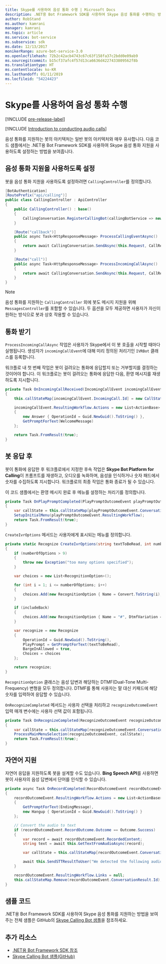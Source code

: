 ```yaml
---
title: Skype를 사용하여 음성 통화 수행 | Microsoft Docs
description: .NET용 Bot Framework SDK를 사용하여 Skype 음성 통화를 수행하는 방법을 살펴봅니다.
author: RobStand
ms.author: kamrani
manager: kamrani
ms.topic: article
ms.service: bot-service
ms.subservice: sdk
ms.date: 12/13/2017
monikerRange: azure-bot-service-3.0
ms.openlocfilehash: 72b2c42acb4743c67c63f158fa37c2bdd0e09ab9
ms.sourcegitcommit: b15cf37afc4f57d13ca6636d4227433809562f8b
ms.translationtype: HT
ms.contentlocale: ko-KR
ms.lasthandoff: 01/11/2019
ms.locfileid: "54224423"
---
```

# <a name="conduct-audio-calls-with-skype"></a>Skype를 사용하여 음성 통화 수행

[!INCLUDE [pre-release-label](../includes/pre-release-label-v3.md)]

[!INCLUDE [Introduction to conducting audio calls](../includes/snippet-audio-call-intro.md)]

음성 통화를 지원하는 봇의 아키텍처는 일반 봇의 아키텍처와 매우 유사합니다. 다음 코드 샘플에서는 .NET용 Bot Framework SDK를 사용하여 Skype 음성 통화 지원을 사용하도록 설정하는 방법을 보여줍니다. 

## <a name="enable-support-for-audio-calls"></a>음성 통화 지원을 사용하도록 설정

봇을 음성 통화 지원을 사용하도록 설정하려면 `CallingController`를 정의합니다.

```cs
[BotAuthentication]
[RoutePrefix("api/calling")]
public class CallingController : ApiController
{
    public CallingController() : base()
    {
        CallingConversation.RegisterCallingBot(callingBotService => new IVRBot(callingBotService));
    }

    [Route("callback")]
    public async Task<HttpResponseMessage> ProcessCallingEventAsync()
    {
        return await CallingConversation.SendAsync(this.Request, CallRequestType.CallingEvent);
    }

    [Route("call")]
    public async Task<HttpResponseMessage> ProcessIncomingCallAsync()
    {
        return await CallingConversation.SendAsync(this.Request, CallRequestType.IncomingCall);
    }
}
```

> [!NOTE]
> 음성 통화를 지원하는 `CallingController` 외에 봇도 메시지 지원을 위해 `MessagesController`를 포함할 수 있습니다. 두 옵션을 모두 제공하면 사용자가 자신이 원하는 방식으로 봇과 상호 작용할 수 있습니다. <!-- docs on MessagesController are where? -->

##  <a name="answer-the-call"></a>통화 받기

`ProcessIncomingCallAsync` 작업은 사용자가 Skype에서 이 봇 호출을 시작할 때마다 실행됩니다.
생성자가 `incomingCallEvent`에 대해 미리 정의된 처리기인 `IVRBot` 클래스를 등록합니다.

워크플로 내 첫 번째 작업은 봇이 걸려오는 통화에 응답할지 또는 거부할지를 결정하는 것이어야 합니다. 이 워크플로는 봇이 걸려오는 통화에 응답한 다음, 환영 메시지를 재생하도록 지시합니다. 

```cs
private Task OnIncomingCallReceived(IncomingCallEvent incomingCallEvent)
{
    this.callStateMap[incomingCallEvent.IncomingCall.Id] = new CallState(incomingCallEvent.IncomingCall.Participants);

    incomingCallEvent.ResultingWorkflow.Actions = new List<ActionBase>
    {
        new Answer { OperationId = Guid.NewGuid().ToString() },
        GetPromptForText(WelcomeMessage)
    };

    return Task.FromResult(true);
}
```

## <a name="after-the-bot-answers"></a>봇 응답 후

봇이 통화에 응답한 후 워크플로에서 지정한 후속 작업은 **Skype Bot Platform for Calling**이 프롬프트를 재생하고, 오디오를 녹화하며, 음성을 인식하거나 숫자 패드에서 숫자를 수집하도록 지시합니다. 워크플로의 최종 작업은 통화 종료가 될 수 있습니다. 

이 코드 샘플에서는 환영 메시지 완료 후 메뉴를 설정하는 처리기를 정의합니다.

```cs
private Task OnPlayPromptCompleted(PlayPromptOutcomeEvent playPromptOutcomeEvent)
{
    var callState = this.callStateMap[playPromptOutcomeEvent.ConversationResult.Id];
    SetupInitialMenu(playPromptOutcomeEvent.ResultingWorkflow);
    return Task.FromResult(true);
}
```

`CreateIvrOptions` 메서드는 사용자에게 표시되는 메뉴를 정의합니다.

```cs
private static Recognize CreateIvrOptions(string textToBeRead, int numberOfOptions, bool includeBack)
{
    if (numberOfOptions > 9)
    {
        throw new Exception("too many options specified");
    }

    var choices = new List<RecognitionOption>();

    for (int i = 1; i <= numberOfOptions; i++)
    {
        choices.Add(new RecognitionOption { Name = Convert.ToString(i), DtmfVariation = (char)('0' + i) });
    }

    if (includeBack)
    {
        choices.Add(new RecognitionOption { Name = "#", DtmfVariation = '#' });
    }

    var recognize = new Recognize
    {
        OperationId = Guid.NewGuid().ToString(),
        PlayPrompt = GetPromptForText(textToBeRead),
        BargeInAllowed = true,
        Choices = choices
    };

    return recognize;
}
```

`RecognitionOption` 클래스는 음성 답변과 해당하는 DTMF(Dual-Tone Multi-Frequency) 변형을 모두 정의합니다. DTMF를 통해 사용자는 말 대신 키패드에 해당 숫자를 입력하여 응답할 수 있습니다.

`OnRecognizeCompleted` 메서드는 사용자 선택을 처리하고 `recognizeOutcomeEvent` 입력 매개 변수에는 사용자 선택 값이 포함됩니다.

```cs
private Task OnRecognizeCompleted(RecognizeOutcomeEvent recognizeOutcomeEvent)
{
    var callState = this.callStateMap[recognizeOutcomeEvent.ConversationResult.Id];
    ProcessMainMenuSelection(recognizeOutcomeEvent, callState);
    return Task.FromResult(true);
}
```

## <a name="support-natural-language"></a>자연어 지원
자연어 응답을 지원하도록 봇을 설계할 수도 있습니다. **Bing Speech API**를 사용하면 봇이 사용자의 음성 답변에서 단어를 인식할 수 있습니다.

```cs
private async Task OnRecordCompleted(RecordOutcomeEvent recordOutcomeEvent)
{
    recordOutcomeEvent.ResultingWorkflow.Actions = new List<ActionBase>
    {
        GetPromptForText(EndingMessage),
        new Hangup { OperationId = Guid.NewGuid().ToString() }
    };

    // Convert the audio to text
    if (recordOutcomeEvent.RecordOutcome.Outcome == Outcome.Success)
    {
        var record = await recordOutcomeEvent.RecordedContent;
        string text = await this.GetTextFromAudioAsync(record);

        var callState = this.callStateMap[recordOutcomeEvent.ConversationResult.Id];

        await this.SendSTTResultToUser("We detected the following audio: " + text, callState.Participants);
    }

    recordOutcomeEvent.ResultingWorkflow.Links = null;
    this.callStateMap.Remove(recordOutcomeEvent.ConversationResult.Id);
}
```

## <a name="sample-code"></a>샘플 코드

.NET용 Bot Framework SDK를 사용하여 Skype 음성 통화를 지원하는 방법을 보여주는 전체 샘플은 GitHub의 <a href="https://github.com/Microsoft/BotBuilder-Samples/tree/master/CSharp/skype-CallingBot" target="_blank">Skype Calling Bot 샘플</a>을 참조하세요.

## <a name="additional-resources"></a>추가 리소스

- <a href="/dotnet/api/?view=botbuilder-3.11.0" target="_blank">.NET용 Bot Framework SDK 참조</a>
- <a href="https://github.com/Microsoft/BotBuilder-Samples/tree/master/CSharp/skype-CallingBot" target="_blank">Skype Calling Bot 샘플(GitHub)</a>
